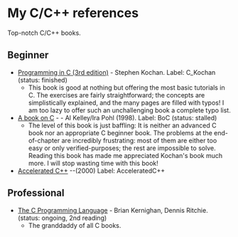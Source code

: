 # My C/C++ references
Top-notch C/C++ books.
## Beginner
* [Programming in C (3rd edition)](https://www.amazon.com/dp/0672326663/?tag=stackoverfl08-20) - Stephen Kochan. Label: C_Kochan (status: finished)
  * This book is good at nothing but offering the most basic
  tutorials in C. The exercises are fairly straightforward;
  the concepts are simplistically explained, and the many pages
  are filled with typos! I am too lazy to offer such an
  unchallenging book a complete typo list.
* [A book on C](https://www.amazon.com/dp/0201183994/?tag=stackoverflow17-20) - - Al Kelley/Ira Pohl (1998). Label: BoC (status: stalled)
  * The level of this book is just baffling: It is neither an advanced C book nor
  an appropriate C beginner book. The problems at the end-of-chapter are incredibly
  frustrating: most of them are either too easy or only verified-purposes; the rest
  are impossible to solve. Reading this book has made me appreciated Kochan's book much
  more. I will stop wasting time with this book!
* [Accelerated C++](https://www.amazon.com/Accelerated-C-Practical-Programming-Example/dp/020170353X/ref=sr_1_1?keywords=accelerated+C%2B%2B&qid=1566148416&s=gateway&sr=8-1) --(2000)
Label: AcceleratedC++

## Professional
* [The C Programming Language](https://www.amazon.com/Programming-Language-2nd-Brian-Kernighan/dp/0131103628) - Brian Kernighan, Dennis Ritchie. (status: ongoing, 2nd reading)
  * The granddaddy of all C books.
